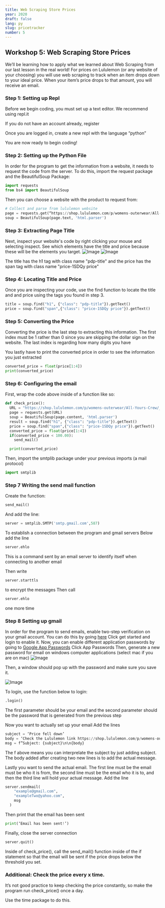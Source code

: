 ```yaml
---
title: Web Scraping Store Prices
year: 2020
draft: false
lang: py
slug: pricetracker
number: 5
---
```


## Workshop 5: Web Scraping Store Prices

We’ll be learning how to apply what we learned about Web Scraping from our last lesson in the real world! For prices on Lululemon (or any website of your choosing) you will use web scraping to track when an item drops down to your ideal price. When your item’s price drops to that amount, you will receive an email.

### Step 1: Setting up Repl

Before we begin coding, you must set up a text editor. We recommend using repl.it

If you do not have an account already, register

Once you are logged in, create a new repl with the language “python”

You are now ready to begin coding!

### Step 2: Setting up the Python File

In order for the program to get the information from a website, it needs to request the code from the server.
To do this, import the request package and the BeautifulSoup Package:

```python
import requests
from bs4 import BeautifulSoup
```

Then you can choose a website with the product to request from:

```python
# Collect and parse from lululemon website
page = requests.get(“https://shop.lululemon.com/p/womens-outerwear/All-Yours-Crew/_/prod9370045?color=46793”)
soup = BeautifulSoup(page.text, 'html.parser')
```

### Step 3: Extracting Page Title

Next, inspect your website's code by right clicking your mouse and selecting inspect. See which elements have the title and price because these will be the elements you target.
![Image](<https://github.com/RoslynCodeClub/clubwebsite/raw/master/workshops/2020-21/Price%20Tracker/readme/screenshot1_13(2).png>)
![Image](<https://github.com/RoslynCodeClub/clubwebsite/raw/master/workshops/2020-21/Price%20Tracker/readme/screenshot1_13(4).png>)

The title has the h1 tag with class name "pdp-title" and the price has the span tag with class name "price-1SDQy price"

### Step 4: Locating Title and Price

Once you are inspecting your code, use the find function to locate the title and and price using the tags you found in step 3.

```python
title = soup.find("h1", {"class": "pdp-title"}).getText()
price = soup.find("span",{"class": "price-1SDQy price"}).getText()
```

### Step 5: Converting the Price

Converting the price is the last step to extracting this information. The first index must be 1 rather than 0 since you are skipping the dollar sign on the website. The last index is regarding how many digits you have

You lastly have to print the converted price in order to see the information you just extracted

```python
converted_price = float(price[1:4])
print(converted_price)
```

### Step 6: Configuring the email

First, wrap the code above inside of a function like so:

```python
def check_price():
  URL = "https://shop.lululemon.com/p/womens-outerwear/All-Yours-Crew/_/prod9370045?color=46793"
  page = requests.get(URL)
  soup = BeautifulSoup(page.content, 'html.parser')
  result = soup.find("h1", {"class": "pdp-title"}).getText()
  price = soup.find("span",{"class": "price-1SDQy price"}).getText()
  converted_price = float(price[1:4])
  if(converted_price < 100.00):
	send_mail()

  print(converted_price)

```

Then, import the smtplib package under your previous imports (a mail protocol)

```python
import smtplib
```

### Step 7 Writing the send mail function

Create the function:

```python
send_mail()
```

And add the line:

```python
server = smtplib.SMTP('smtp.gmail.com',587)
```

To establish a connection between the program and gmail servers
Below add the line

```python
server.ehlo
```

This is a command sent by an email server to identify itself when connecting to another email

Then write

```python
server.starttls
```

to encrypt the messages
Then call

```python
server.ehlo
```

one more time

### Step 8 Setting up gmail

In order for the program to send emails, enable two-step verification on your gmail account. You can do this by going [here](https://www.google.com/landing/2step/)
Click get started and login to enable it.
Now, you can enable different application passwords by going to [Google App Passwords](http://myaccount.google.com/apppasswords)
Click App Passwords
Then, generate a new password for email on windows computer applications (select mac if you are on mac)
![Image](https://github.com/RoslynCodeClub/clubwebsite/raw/master/workshops/2020-21/Price%20Tracker/readme/screenshot1_18.png)

Then, a window should pop up with the password and make sure you save it.

![Image](<https://github.com/RoslynCodeClub/clubwebsite/raw/master/workshops/2020-21/Price%20Tracker/readme/screenshot1_18(2).png>)

To login, use the function below to login:

```python
.login()
```

The first parameter should be your email and the second parameter should be the password that is generated from the previous step

Now you want to actually set up your email
Add the lines

```python
subject = ‘Price fell down’
body = ‘Check the Lululemon link https://shop.lululemon.com/p/womens-outerwear/All-Yours-Crew/_/prod9370045?color=46793’
msg = f”Subject: {subject}\n\n{body}
```

The f above means you can interprelate the subject by just adding subject. The body added after creating two new lines is to add the actual message.

Lastly you want to send the actual email. The first line must be the email must be who it is from, the second line must be the email who it is to, and then the third line will hold your actual message. Add the line

```python
server.sendmail(
	"example@gmail.com",
	"exampleTwo@yahoo.com",
	msg
  )
```

Then print that the email has been sent

```python
print(‘Email has been sent!’)
```

Finally, close the server connection

```python
server.quit()
```

Inside of check_price(), call the send_mail() function inside of the if statement so that the email will be sent if the price drops below the threshold you set.

### Additional: Check the price every x time.

It’s not good practice to keep checking the price constantly, so make the program run check_price() once a day.

Use the time package to do this.
